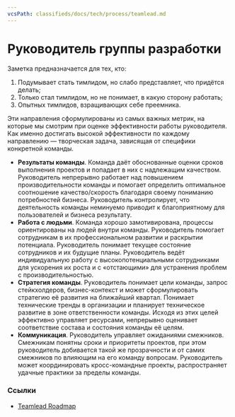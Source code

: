 ```yaml
---
vcsPath: classifieds/docs/tech/process/teamlead.md
---
```

# Руководитель группы разработки
Заметка предназначается для тех, кто:
1. Подумывает стать тимлидом, но слабо представляет, что придётся делать;
2. Только стал тимлидом, но не понимает, в какую сторону работать;
3. Опытных тимлидов, взращивающих себе преемника.

Эти направления сформулированы из самых важных метрик, на которые мы смотрим при оценке эффективности работы руководителя. Как именно достигать высокой эффективности по каждому направлению — творческая задача, зависящая от специфики конкретной команды.

- **Результаты команды**. Команда даёт обоснованные оценки сроков выполнения проектов и попадает в них с надлежащим качеством. Руководитель непрерывно работает над повышением производительности команды и помогает определить оптимальное соотношение качество/скорость благодаря своему пониманию потребностей бизнеса. Руководитель контролирует, что деятельность команды неминуемо приводит к благоприятному для пользователей и бизнеса результату.
- **Работа с людьми**. Команда хорошо замотивирована, процессы ориентированы на людей внутри команды. Руководитель помогает сотрудникам в их профессиональном развитии и раскрытии потенциала. Руководитель понимает текущее состояние сотрудников и их будущие планы. Руководитель ведёт индивидуальную работу с высокопотенциальными сотрудниками для ускорения их роста и с «отстающими» для устранения проблем с производительностью.
- **Стратегия команды**. Руководитель понимает цели команды, запрос стейкхолдеров, бизнес-контекст и может сформулировать стратегию её развития на ближайший квартал. Понимает технические тренды в организации и планирует техническое развитие в зоне ответственности команды. Исходя из этих целей эффективно управляет ресурсами, непрерывно оценивает соответствие состава и состояния команды её целям.
- **Коммуникация**. Руководитель управляет ожиданиями смежников. Смежникам понятны сроки и приоритеты проектов, при этом руководитель добивается такой же прозрачности и от самих смежников по влияющим на его команду вопросам. Руководитель может координировать кросс-командные проекты, распространяет удачные практики за пределы команды.

### Ссылки


- [Teamlead Roadmap](https://tlroadmap.io/)
